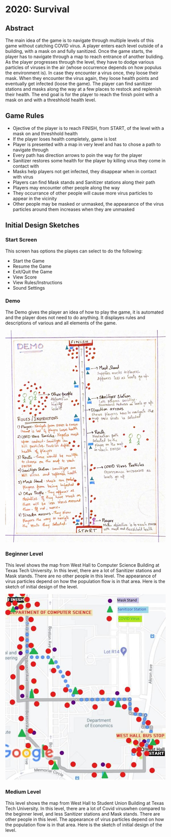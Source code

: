 # 2020: Survival
## Abstract
The main idea of the game is to navigate through multiple levels of this game without catching COVID virus. A player enters each level outside of a building, with a mask on and fully sanitized. Once the game starts, the player has to navigate through a map to reach entrance of another buliding. As the player progresses through the level, they have to dodge various particles of viruses in the air (whose occurrence depends on how populus the environment is). In case they encounter a virus once, they loose their mask. When they encounter the virus again, they loose health points and eventually get infected (loose the game). The player can find sanitizer stations and masks along the way at a few places to restock and replenish their health. The end goal is for the player to reach the finish point with a mask on and with a threshhold health level.

## Game Rules
- Ojective of the player is to reach FINISH, from START, of the level with a mask on and threshhold health
- If the player loses health completely, game is lost
- Player is presented with a map in very level and has to chose a path to navigate through
- Every path has direction arrows to poin the way for the player
- Sanitizer restores some health for the player by killing virus they come in contact with
- Masks help players not get infected, they disappear when in contact with virus
- Players can find Mask stands and Sanitizer stations along their path
- Players may encounter other people along the way
- They occurrance of other people will cause more virus particles to appear in the vicinity
- Other people may be masked or unmasked, the appearance of the virus particles around them increases when they are unmasked

## Initial Design Sketches
### Start Screen
This screen has options the playes can select to do the following:
- Start the Game
- Resume the Game
- Exit/Quit the Game
- View Score
- View Rules/Instructions
- Sound Settings

### Demo
The Demo gives the player an idea of how to play the game, it is automated and the player does not need to do anything. It displayes rules and descriptions of various and all elements of the game.

![Demo Design Sketch](https://github.com/karishmagarikapalli/VirtualReality_Project_2/blob/main/Demo.jpeg)

### Beginner Level
This level shows the map from West Hall to Computer Science Building at Texas Tech University. In this level, there are a lot of Sanitizer stations and Mask stands. There are no other people in this level. The appearance of virus particles depend on how the population flow is in that area.
Here is the sketch of initial design of the level.

![Demo Design Sketch](https://github.com/karishmagarikapalli/VirtualReality_Project_2/blob/main/Beginner%20Level.jpeg)


### Medium Level
This level shows the map from West Hall to Student Union Building at Texas Tech University. In this level, there are a lot of Covid viruswhen compared to the beginner level, and less Sanitizer stations and Mask stands. There are other people in this level. The appearance of virus particles depend on how the population flow is in that area.
Here is the sketch of initial design of the level.
